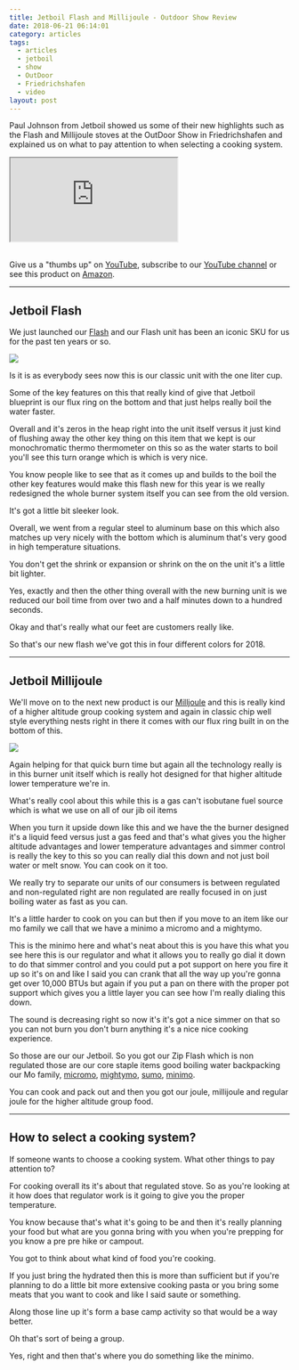 ```yaml
---
title: Jetboil Flash and Millijoule - Outdoor Show Review
date: 2018-06-21 06:14:01
category: articles
tags:
  - articles
  - jetboil
  - show
  - OutDoor
  - Friedrichshafen
  - video
layout: post
---
```


Paul Johnson from Jetboil showed us some of their new highlights such as the Flash and Millijoule stoves at the OutDoor Show in Friedrichshafen and explained us on what to pay attention to when selecting a cooking system.

<div class="embed-responsive embed-responsive-16by9">
    <iframe class="embed-responsive-item" src="https://www.youtube.com/embed/5vge8Oopin0"></iframe>
</div>
<br>

Give us a "thumbs up" on <a rel="nofollow" href="https://www.youtube.com/watch?v=f2vcnyJ1naQ&t=76s"  target="_blank">YouTube</a>, subscribe to our <a rel="nofollow" target="_blank"  href="https://www.youtube.com/channel/UCnO9Q_m9EaOCrHmmQIBVBNw?sub_confirmation=1">YouTube channel</a> or see this product on <a rel="nofollow" href="https://amzn.to/2MKhRZA"  target="_blank">Amazon</a>.

<!--more-->

---

## Jetboil Flash

We just launched our <a rel="nofollow"  href="https://amzn.to/2MKhRZA">Flash</a> and our Flash unit has been an iconic SKU for us for the past ten years or so.

<a rel="nofollow"  target="_blank"  href="https://www.amazon.com/gp/product/B07939L7Q7/ref=as_li_tl?ie=UTF8&camp=1789&creative=9325&creativeASIN=B07939L7Q7&linkCode=as2&tag=hikeve-20&linkId=a0e4a9654f4c7d339c9b48a237afcbfc"><img border="0" src="//ws-na.amazon-adsystem.com/widgets/q?_encoding=UTF8&MarketPlace=US&ASIN=B07939L7Q7&ServiceVersion=20070822&ID=AsinImage&WS=1&Format=_SL250_&tag=hikeve-20" ></a><img src="//ir-na.amazon-adsystem.com/e/ir?t=hikeve-20&l=am2&o=1&a=B07939L7Q7" width="1" height="1" border="0" alt="Jetboil Flash" style="border:none !important; margin:0px !important;" />

Is it is as everybody sees now this is our classic unit with the one liter cup.

Some of the key features on this that really kind of give that Jetboil blueprint is our flux ring on the bottom and that just helps really boil the water faster.

Overall and it's zeros in the heap right into the unit itself versus it just kind of flushing away
the other key thing on this item that we kept is our monochromatic thermo thermometer on this so as the water starts to boil you'll see this turn orange which is which is very nice.

You know people like to see that as it comes up and builds to the boil the other key features would make this flash new for this year is we really redesigned the whole burner system itself you can see from the old version.

It's got a little bit sleeker look.

Overall, we went from a regular steel to aluminum base on this which also matches up very nicely with the bottom which is aluminum that's very good in high temperature situations.

You don't get the shrink or expansion or shrink on the on the unit it's a little bit lighter.

Yes, exactly and then the other thing overall with the new burning unit is we reduced our boil time from over two and a half minutes down to a hundred seconds.

Okay and that's really what our feet are customers really like.

So that's our new flash we've got this in four different colors for 2018.

---

## Jetboil Millijoule

We'll move on to the next new product is our <a rel="nofollow"  href="https://amzn.to/2tg1Zpf">Milljoule</a> and this is really kind of a higher altitude group cooking system and again in classic chip well style everything nests right in there it comes with our flux ring built in on the bottom of this.

<a rel="nofollow"  target="_blank"  href="https://www.amazon.com/gp/product/B0797NKLQW/ref=as_li_tl?ie=UTF8&camp=1789&creative=9325&creativeASIN=B0797NKLQW&linkCode=as2&tag=hikeve-20&linkId=857f401b639f207c884a2ac206a33df1"><img border="0" src="//ws-na.amazon-adsystem.com/widgets/q?_encoding=UTF8&MarketPlace=US&ASIN=B0797NKLQW&ServiceVersion=20070822&ID=AsinImage&WS=1&Format=_SL250_&tag=hikeve-20" ></a><img src="//ir-na.amazon-adsystem.com/e/ir?t=hikeve-20&l=am2&o=1&a=B0797NKLQW" width="1" height="1" border="0" alt="Jetboil Millijoule" style="border:none !important; margin:0px !important;" />

Again helping for that quick burn time but again all the technology really is in this burner unit itself which is really hot designed for that higher altitude lower temperature we're in.

What's really cool about this while this is a gas can't isobutane fuel source which is what we use on all of our jib oil items

When you turn it upside down like this and we have the the burner designed it's a liquid feed versus just a gas feed and that's what gives you the higher altitude advantages and lower temperature advantages and simmer control is really the key to this so you can really dial this down and not just boil water or melt snow. You can cook on it too.

We really try to separate our units of our consumers is between regulated and non-regulated right are non regulated are really focused in on just boiling water as fast as you can.

It's a little harder to cook on you can but then if you move to an item like our mo family we call that we have a minimo a micromo and a mightymo.

This is the minimo here and what's neat about this is you have this what you see here this is our regulator and what it allows you to really go dial it down to do that simmer control and you could put a pot support on here you fire it up so it's on and like I said you can crank that all the way up you're gonna get over 10,000 BTUs but again if you put a pan on there with the proper pot support which gives you a little layer you can see how I'm really dialing this down.

The sound is decreasing right so now it's it's got a nice simmer on that so you can not burn you don't burn anything it's a nice nice cooking experience.

So those are our our Jetboil. So you got our Zip Flash which is non regulated those are our core staple items good boiling water backpacking our Mo family, <a rel="nofollow" rel="noflollow" href="https://amzn.to/2I7ac3H">micromo</a>, <a rel="nofollow"  href="https://amzn.to/2Mcqawb">mightymo</a>, <a rel="nofollow" href="https://amzn.to/2MIlcrK">sumo</a>, <a rel="nofollow"  href="https://amzn.to/2MbEHIp">minimo</a>.

You can cook and pack out and then you got our joule, millijoule and regular joule for the higher altitude group food.

---

## How to select a cooking system?

If someone wants to choose a cooking system. What other things to pay attention to?

For cooking overall its it's about that regulated stove. So as you're looking at it how does that regulator work is it going to give you the proper temperature.

You know because that's what it's going to be and then it's really planning your food but what are you gonna bring with you when you're prepping for you know a pre pre hike or campout.

You got to think about what kind of food you're cooking.

If you just bring the hydrated then this is more than sufficient but if you're planning to do a
little bit more extensive cooking pasta or you bring some meats that you want to
cook and like I said saute or something.

Along those line up it's form a base camp activity so that would be a way better.

Oh that's sort of being a group.

Yes, right and then that's where you do something like the minimo.
